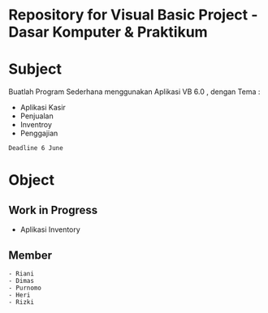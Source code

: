 # Repository for Visual Basic Project - Dasar Komputer & Praktikum

# Subject
 Buatlah Program Sederhana menggunakan Aplikasi VB 6.0 , dengan Tema :
- Aplikasi Kasir
- Penjualan
- Inventroy
- Penggajian
```
Deadline 6 June
```
# Object
## Work in Progress
- Aplikasi Inventory

## Member
```
- Riani 
- Dimas
- Purnomo
- Heri
- Rizki 
```
